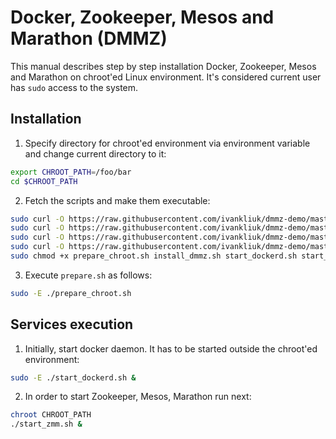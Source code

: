 Docker, Zookeeper, Mesos and Marathon (DMMZ)
============================================

This manual describes step by step installation Docker, Zookeeper, Mesos and 
Marathon on chroot'ed Linux environment. It's considered current user has 
``sudo`` access to the system.

Installation
------------

1) Specify directory for chroot'ed environment via environment variable and
change current directory to it:
```bash
export CHROOT_PATH=/foo/bar
cd $CHROOT_PATH
```
2) Fetch the scripts and make them executable:
```bash
sudo curl -O https://raw.githubusercontent.com/ivankliuk/dmmz-demo/master/prepare_chroot.sh
sudo curl -O https://raw.githubusercontent.com/ivankliuk/dmmz-demo/master/install_dmmz.sh
sudo curl -O https://raw.githubusercontent.com/ivankliuk/dmmz-demo/master/start_dockerd.sh
sudo curl -O https://raw.githubusercontent.com/ivankliuk/dmmz-demo/master/start_zmm.sh
sudo chmod +x prepare_chroot.sh install_dmmz.sh start_dockerd.sh start_zmm.sh
```

3) Execute ``prepare.sh`` as follows:
```bash
sudo -E ./prepare_chroot.sh
```

Services execution
------------------

1) Initially, start docker daemon. It has to be started outside the chroot'ed
environment:
```bash
sudo -E ./start_dockerd.sh &
```

2) In order to start Zookeeper, Mesos, Marathon run next:
```bash
chroot CHROOT_PATH
./start_zmm.sh &
```
